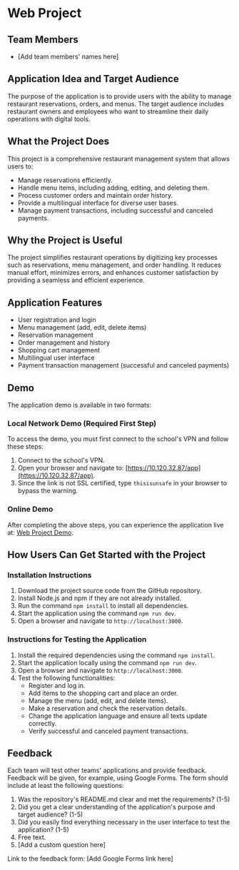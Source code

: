 # Web Project

## Team Members

- [Add team members' names here]

## Application Idea and Target Audience

The purpose of the application is to provide users with the ability to manage restaurant reservations, orders, and menus. The target audience includes restaurant owners and employees who want to streamline their daily operations with digital tools.

## What the Project Does

This project is a comprehensive restaurant management system that allows users to:

- Manage reservations efficiently.
- Handle menu items, including adding, editing, and deleting them.
- Process customer orders and maintain order history.
- Provide a multilingual interface for diverse user bases.
- Manage payment transactions, including successful and canceled payments.

## Why the Project is Useful

The project simplifies restaurant operations by digitizing key processes such as reservations, menu management, and order handling. It reduces manual effort, minimizes errors, and enhances customer satisfaction by providing a seamless and efficient experience.

## Application Features

- User registration and login
- Menu management (add, edit, delete items)
- Reservation management
- Order management and history
- Shopping cart management
- Multilingual user interface
- Payment transaction management (successful and canceled payments)

## Demo

The application demo is available in two formats:

### Local Network Demo (Required First Step)

To access the demo, you must first connect to the school's VPN and follow these steps:

1. Connect to the school's VPN.
2. Open your browser and navigate to: [https://10.120.32.87/app](https://10.120.32.87/app).
3. Since the link is not SSL certified, type `thisisunsafe` in your browser to bypass the warning.

### Online Demo

After completing the above steps, you can experience the application live at: [Web Project Demo](https://jarkkokarki.github.io/Web-Project-Frontend/).

## How Users Can Get Started with the Project

### Installation Instructions

1. Download the project source code from the GitHub repository.
2. Install Node.js and npm if they are not already installed.
3. Run the command `npm install` to install all dependencies.
4. Start the application using the command `npm run dev`.
5. Open a browser and navigate to `http://localhost:3000`.

### Instructions for Testing the Application

1. Install the required dependencies using the command `npm install`.
2. Start the application locally using the command `npm run dev`.
3. Open a browser and navigate to `http://localhost:3000`.
4. Test the following functionalities:
   - Register and log in.
   - Add items to the shopping cart and place an order.
   - Manage the menu (add, edit, and delete items).
   - Make a reservation and check the reservation details.
   - Change the application language and ensure all texts update correctly.
   - Verify successful and canceled payment transactions.

## Feedback

Each team will test other teams' applications and provide feedback. Feedback will be given, for example, using Google Forms. The form should include at least the following questions:

1. Was the repository's README.md clear and met the requirements? (1-5)
2. Did you get a clear understanding of the application's purpose and target audience? (1-5)
3. Did you easily find everything necessary in the user interface to test the application? (1-5)
4. Free text.
5. [Add a custom question here]

Link to the feedback form: [Add Google Forms link here]
